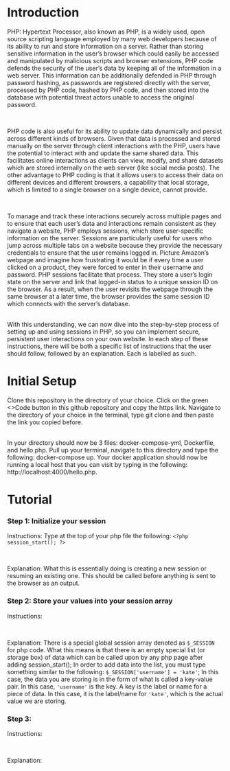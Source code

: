 # Introduction
PHP: Hypertext Processor, also known as PHP, is a widely used, open source scripting language employed by many web developers because of its ability to run and store information on a server. Rather than storing sensitive information in the user’s browser which could easily be accessed and manipulated by malicious scripts and browser extensions, PHP code defends the security of the user’s data by keeping all of the information in a web server. This information can be additionally defended in PHP through password hashing, as passwords are registered directly with the server, processed by PHP code, hashed by PHP code, and then stored into the database with potential threat actors unable to access the original password.

<br>

PHP code is also useful for its ability to update data dynamically and persist across different kinds of browsers. Given that data is processed and stored manually on the server through client interactions with the PHP, users have the potential to interact with and update the same shared data. This facilitates online interactions as clients can view, modify, and share datasets which are stored internally on the web server (like social media posts). The other advantage to PHP coding is that it allows users to access their data on different devices and different browsers, a capability that local storage, which is limited to a single browser on a single device, cannot provide.

<br>

To manage and track these interactions securely across multiple pages and to ensure that each user’s data and interactions remain consistent as they navigate a website, PHP employs sessions, which store user-specific information on the server. Sessions are particularly useful for users who jump across multiple tabs on a website because they provide the necessary credentials to ensure that the user remains logged in. Picture Amazon’s webpage and imagine how frustrating it would be if every time a user clicked on a product, they were forced to enter in their username and password. PHP sessions facilitate that process. They store a user’s login state on the server and link that logged-in status to a unique session ID on the browser. As a result, when the user revisits the webpage through the same browser at a later time, the browser provides the same session ID which connects with the server’s database.

<br>
With this understanding, we can now dive into the step-by-step process of setting up and using sessions in PHP, so you can implement secure, persistent user interactions on your own website. In each step of these instructions, there will be both a specific list of instructions that the user should follow, followed by an explanation. Each is labelled as such.

# Initial Setup
Clone this repository in the directory of your choice. Click on the green <>Code button in this github repository and copy the https link. Navigate to the directory of your choice in the terminal, type git clone and then paste the link you copied before.

<br>
In your directory should now be 3 files: docker-compose-yml, Dockerfile, and hello.php. Pull up your terminal, navigate to this directory and type the following: docker-compose up. Your docker application should now be running a local host that you can visit by typing in the following: http://localhost:4000/hello.php.

# Tutorial

### Step 1: Initialize your session
Instructions: Type at the top of your php file the following: `<?php session_start(); ?>`

<br>

Explanation: What this is essentially doing is creating a new session or resuming an existing one. This should be called before anything is sent to the browser as an output.

### Step 2: Store your values into your session array
Instructions: 

<br>

Explanation: There is a special global session array denoted as `$_SESSION` for php code. What this means is that there is an empty special list (or storage box) of data which can be called upon by any php page after adding session_start(); In order to add data into the list, you must type something similar to the following: `$_SESSION['username'] = 'kate'`; In this case, the data you are storing is in the form of what is called a key-value pair. In this case, `'username'` is the key. A key is the label or name for a piece of data. In this case, it is the label/name for `'kate'`, which is the actual value we are storing.

### Step 3:
Instructions:

<br>

Explanation: 
